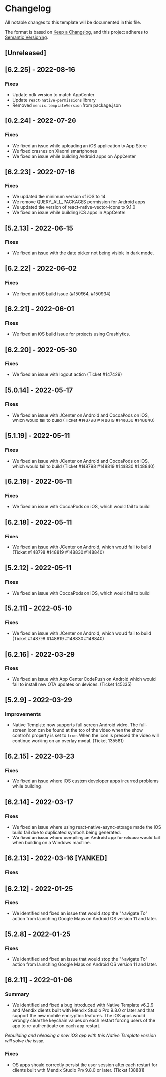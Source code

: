 # Changelog
All notable changes to this template will be documented in this file.

The format is based on [Keep a Changelog](https://keepachangelog.com/en/1.0.0/), and this project adheres to [Semantic Versioning](https://semver.org/spec/v2.0.0.html).

## [Unreleased]


## [6.2.25] - 2022-08-16
### Fixes
- Update ndk version to match AppCenter
- Update `react-native-permissions` library
- Removed `mendix.templateVersion` from package.json

## [6.2.24] - 2022-07-26
### Fixes
- We fixed an issue while uploading an iOS application to App Store
- We fixed crashes on Xiaomi smartphones
- We fixed an issue while building Android apps on AppCenter

## [6.2.23] - 2022-07-16
### Fixes
- We updated the minimum version of iOS to 14
- We remove QUERY_ALL_PACKAGES permission for Android apps
- We updated the version of react-native-vector-icons to 9.1.0
- We fixed an issue while building iOS apps in AppCenter

## [5.2.13] - 2022-06-15
### Fixes
- We fixed an issue with the date picker not being visible in dark mode.

## [6.2.22] - 2022-06-02
### Fixes
- We fixed an iOS build issue (#150964, #150934)

## [6.2.21] - 2022-06-01
### Fixes
- We fixed an iOS build issue for projects using Crashlytics.

## [6.2.20] - 2022-05-30
### Fixes
- We fixed an issue with logout action (Ticket #147429)

## [5.0.14] - 2022-05-17
### Fixes
- We fixed an issue with JCenter on Android and CocoaPods on iOS, which would fail to build (Ticket #148798 #148819 #148830 #148840)

## [5.1.19] - 2022-05-11
### Fixes
- We fixed an issue with JCenter on Android and CocoaPods on iOS, which would fail to build (Ticket #148798 #148819 #148830 #148840)

## [6.2.19] - 2022-05-11
### Fixes
- We fixed an issue with CocoaPods on iOS, which would fail to build

## [6.2.18] - 2022-05-11
### Fixes
- We fixed an issue with JCenter on Android, which would fail to build (Ticket #148798 #148819 #148830 #148840)

## [5.2.12] - 2022-05-11
### Fixes
- We fixed an issue with CocoaPods on iOS, which would fail to build

## [5.2.11] - 2022-05-10
### Fixes
- We fixed an issue with JCenter on Android, which would fail to build (Ticket #148798 #148819 #148830 #148840)

## [6.2.16] - 2022-03-29
### Fixes
- We fixed an issue with App Center CodePush on Android which would fail to install new OTA updates on devices. (Ticket 145335)

## [5.2.9] - 2022-03-29
### Improvements
- Native Template now supports full-screen Android video. The full-screen icon can be found at the top of the video when the show control's property is set to `true`. When the icon is pressed the video will continue working on an overlay modal. (Ticket 135581)

## [6.2.15] - 2022-03-23
### Fixes
- We fixed an issue where iOS custom developer apps incurred problems while building.

## [6.2.14] - 2022-03-17
### Fixes
- We fixed an issue where using react-native-async-storage made the iOS build fail due to duplicated symbols being generated.
- We fixed an issue where compiling an Android app for release would fail when building on a Windows machine.

## [6.2.13] - 2022-03-16 [YANKED]
### Fixes

## [6.2.12] - 2022-01-25
### Fixes
- We identified and fixed an issue that would stop the "Navigate To" action from launching Google Maps on Android OS version 11 and later.

## [5.2.8] - 2022-01-25
### Fixes
- We identified and fixed an issue that would stop the "Navigate To" action from launching Google Maps on Android OS version 11 and later.

## [6.2.11] - 2022-01-06
### Summary
- We identified and fixed a bug introduced with Native Template v6.2.9 and Mendix clients built with Mendix Studio Pro 9.8.0 or later and that support the new mobile encryption features. The iOS apps would wrongly clear the keychain values on each restart forcing users of the app to re-authenticate on each app restart.

*Rebuilding and releasing a new iOS app with this Native Template version will solve the issue.*
### Fixes
- OS apps should correctly persist the user session after each restart for clients built with Mendix Studio Pro 9.8.0 or later. (Ticket 138881)
